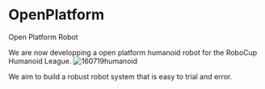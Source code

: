 # OpenPlatform
Open Platform Robot

We are now developping a open platform humanoid robot for the RoboCup Humanoid League.
![160719humanoid](https://cloud.githubusercontent.com/assets/5755200/21309465/d8eb3914-c621-11e6-90f8-3ce555e189f6.jpg)

We aim to build a robust robot system that is easy to trial and error.
